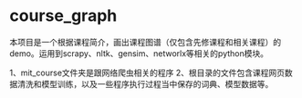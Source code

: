 # course_graph
本项目是一个根据课程简介，画出课程图谱（仅包含先修课程和相关课程）的demo。运用到scrapy、nltk、gensim、networlx等相关的python模块。

1、mit_course文件夹是跟网络爬虫相关的程序
2、根目录的文件包含课程网页数据清洗和模型训练，以及一些程序执行过程当中保存的词典、模型数据等。
